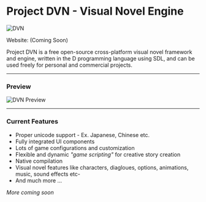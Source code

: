 # Project DVN - Visual Novel Engine

![DVN](https://i.imgur.com/l2iw53C.png "DVN")

Website: (Coming Soon)

Project DVN is a free open-source cross-platform visual novel framework and engine, written in the D programming language using SDL, and can be used freely for personal and commercial projects.

---

### Preview

![DVN Preview](https://i.imgur.com/F28Y9Sr.png "DVN Preview")

---

### Current Features

* Proper unicode support - Ex. Japanese, Chinese etc.
* Fully integrated UI components
* Lots of game configurations and customization
* Flexible and dynamic *"game scripting"* for creative story creation
* Native compilation
* Visual novel features like characters, diagloues, options, animations, music, sound effects etc-
* And much more ...

*More coming soon*